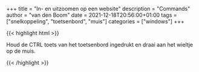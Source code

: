 +++
title = "In- en uitzoomen op een website"
description = "Commands"
author = "van den Boom"
date = 2021-12-18T20:56:00+01:00
tags = ["snelkoppeling", "toetsenbord", "muis"]
categories = ["windows"]
+++

{{< highlight html >}}

Houd de CTRL toets van het toetsenbord ingedrukt
en draai aan het wieltje op de muis.

{{< /highlight >}}
